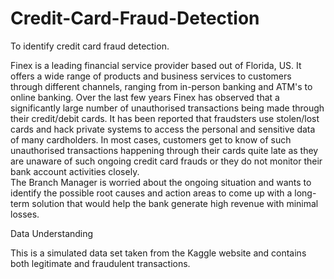 # Credit-Card-Fraud-Detection
To identify credit card fraud detection.

Finex is a leading financial service provider based out of Florida, US. It offers a wide range of products and business services to customers through different channels, ranging from in-person banking and ATM's to online banking. Over the last few years Finex has observed that a significantly large number of unauthorised transactions being made through their credit/debit cards. It has been reported that fraudsters use stolen/lost cards and hack private systems to access the personal and sensitive data of many cardholders. In most cases, customers get to know of such unauthorised transactions happening through their cards quite late as they are unaware of such ongoing credit card frauds or they do not monitor their bank account activities closely.  
The Branch Manager is worried about the ongoing situation and wants to identify the possible root causes and action areas to come up with a long-term solution that would help the bank generate high revenue with minimal losses.

Data Understanding

This is a simulated data set taken from the Kaggle website and contains both legitimate and fraudulent transactions.
